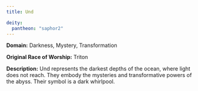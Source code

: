```yaml
---
title: Und

deity: 
  pantheon: "saphor2"
---
```


**Domain:** Darkness, Mystery, Transformation

**Original Race of Worship:** Triton

**Description:** Und represents the darkest depths of the ocean, where light does not reach. They embody the mysteries and transformative powers of the abyss. Their symbol is a dark whirlpool.

<!--more-->

